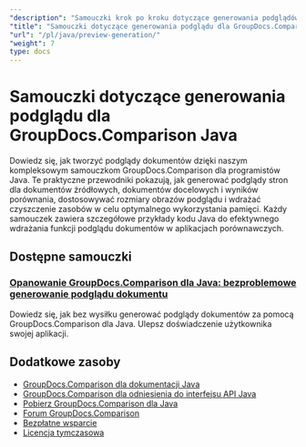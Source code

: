 ```yaml
---
"description": "Samouczki krok po kroku dotyczące generowania podglądów stron dla dokumentów źródłowych, docelowych i wynikowych przy użyciu GroupDocs.Comparison dla Java."
"title": "Samouczki dotyczące generowania podglądu dla GroupDocs.Comparison Java"
"url": "/pl/java/preview-generation/"
"weight": 7
type: docs
---
```

# Samouczki dotyczące generowania podglądu dla GroupDocs.Comparison Java

Dowiedz się, jak tworzyć podglądy dokumentów dzięki naszym kompleksowym samouczkom GroupDocs.Comparison dla programistów Java. Te praktyczne przewodniki pokazują, jak generować podglądy stron dla dokumentów źródłowych, dokumentów docelowych i wyników porównania, dostosowywać rozmiary obrazów podglądu i wdrażać czyszczenie zasobów w celu optymalnego wykorzystania pamięci. Każdy samouczek zawiera szczegółowe przykłady kodu Java do efektywnego wdrażania funkcji podglądu dokumentów w aplikacjach porównawczych.

## Dostępne samouczki

### [Opanowanie GroupDocs.Comparison dla Java: bezproblemowe generowanie podglądu dokumentu](./groupdocs-comparison-java-generate-previews/)
Dowiedz się, jak bez wysiłku generować podglądy dokumentów za pomocą GroupDocs.Comparison dla Java. Ulepsz doświadczenie użytkownika swojej aplikacji.

## Dodatkowe zasoby

- [GroupDocs.Comparison dla dokumentacji Java](https://docs.groupdocs.com/comparison/java/)
- [GroupDocs.Comparison dla odniesienia do interfejsu API Java](https://reference.groupdocs.com/comparison/java/)
- [Pobierz GroupDocs.Comparison dla Java](https://releases.groupdocs.com/comparison/java/)
- [Forum GroupDocs.Comparison](https://forum.groupdocs.com/c/comparison)
- [Bezpłatne wsparcie](https://forum.groupdocs.com/)
- [Licencja tymczasowa](https://purchase.groupdocs.com/temporary-license/)